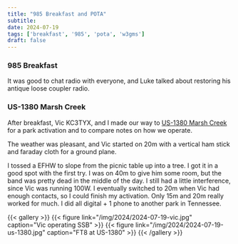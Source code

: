 ```yaml
---
title: "985 Breakfast and POTA"
subtitle:
date: 2024-07-19
tags: ['breakfast', '985', 'pota', 'w3gms']
draft: false
---
```


### 985 Breakfast

It was good to chat radio with everyone,
and Luke talked about restoring his antique loose coupler radio.

### US-1380 Marsh Creek

After breakfast, Vic KC3TYX, and I made our way
to [US-1380 Marsh Creek](https://pota.app/#/park/US-1380)
for a park activation
and to compare notes on how we operate.

The weather was pleasant,
and Vic started on 20m with a vertical ham stick
and faraday cloth for a ground plane.

I tossed a EFHW to slope from the picnic table up into a tree.
I got it in a good spot with the first try.
I was on 40m to give him some room,
but the band was pretty dead
in the middle of the day.
I still had a little interference, since Vic was running 100W.
I eventually switched to 20m when Vic had enough contacts,
so I could finish my activation.
Only 15m and 20m really worked for much.
I did all digital + 1 phone to another park in Tennessee.

{{< gallery >}}
{{< figure link="/img/2024/2024-07-19-vic.jpg" caption="Vic operating SSB" >}}
{{< figure link="/img/2024/2024-07-19-us-1380.jpg" caption="FT8 at US-1380" >}}
{{< /gallery >}}

<!--more-->
